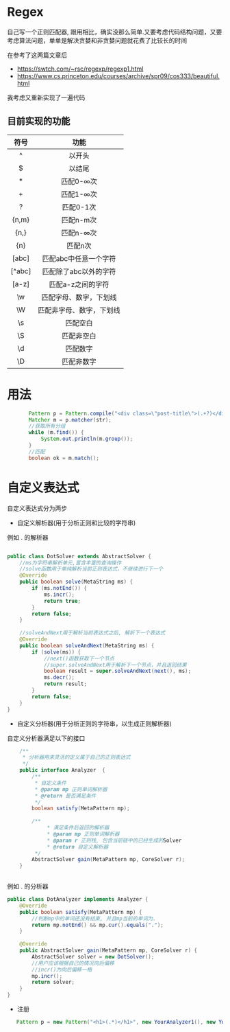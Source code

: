 # Regex
自己写一个正则匹配器, 跟用相比，确实没那么简单.又要考虑代码结构问题，又要考虑算法问题，单单是解决贪婪和非贪婪问题就花费了比较长的时间

在参考了这两篇文章后

* https://swtch.com/~rsc/regexp/regexp1.html
* https://www.cs.princeton.edu/courses/archive/spr09/cos333/beautiful.html

我考虑又重新实现了一遍代码

## 目前实现的功能
|符号|功能|
|:---:|:---:|
|^|以开头|
|$|以结尾|
|*|匹配0-∞次|
|+|匹配1-∞次|
|?|匹配0-1次|
|{n,m}|匹配n-m次|
|{n,}|匹配n-∞次|
|{n}|匹配n次|
|[abc]|匹配abc中任意一个字符|
|[^abc]|匹配除了abc以外的字符|
|[a-z]|匹配a-z之间的字符|
|\w|匹配字母、数字，下划线|
|\W|匹配非字母、数字，下划线|
|\s|匹配空白|
|\S|匹配非空白|
|\d|匹配数字|
|\D|匹配非数字|


# 用法

```java
       Pattern p = Pattern.compile("<div class=\"post-title\">(.+?)</div>");
       Matcher m = p.matcher(str);
       //获取所有分组 
       while (m.find()) {
           System.out.println(m.group());
       }
       //匹配
       boolean ok = m.match();
```

# 自定义表达式

自定义表达式分为两步

* 自定义解析器(用于分析正则和比较的字符串)

例如 . 的解析器

```java

public class DotSolver extends AbstractSolver {
    //ms为字符串解析单元,富含丰富的查询操作
    //solve函数用于单纯解析当前正则表达式，不继续进行下一个
    @Override
    public boolean solve(MetaString ms) {
        if (ms.notEnd()) {
            ms.incr();
            return true;
        }
        return false;
    }
    
    //solveAndNext用于解析当前表达式之后, 解析下一个表达式
    @Override
    public boolean solveAndNext(MetaString ms) {
        if (solve(ms)) {
            //next()函数获取下一个节点
            //super.solveAndNext用于解析下一个节点，并且返回结果
            boolean result = super.solveAndNext(next(), ms);
            ms.decr();
            return result;
        }
        return false;
    }
}

```
* 自定义分析器(用于分析正则的字符串，以生成正则解析器)

自定义分析器满足以下的接口

```java
    /**
     * 分析器用来灵活的定义属于自己的正则表达式
     */
    public interface Analyzer  {
        /**
         * 自定义条件
         * @param mp 正则单词解析器
         * @return 是否满足条件
         */
        boolean satisfy(MetaPattern mp);
    
        /**
             * 满足条件后返回的解析器
             * @param mp 正则单词解析器
             * @param r 正则栈, 包含当前链中的已经生成的Solver        
             * @return 自定义解析器
         */
        AbstractSolver gain(MetaPattern mp, CoreSolver r);
    }
    
```

例如 . 的分析器

```java
public class DotAnalyzer implements Analyzer {
    @Override
    public boolean satisfy(MetaPattern mp) {
        //判断mp中的单词还没有结束, 并且mp当前的单词为.
        return mp.notEnd() && mp.cur().equals(".");
    }
    
    @Override
    public AbstractSolver gain(MetaPattern mp, CoreSolver r) {
        AbstractSolver solver = new DotSolver();
        //用户应该根据自己的情况向后偏移
        //incr()为向后偏移一格
        mp.incr();
        return solver;
    }
}
```

* 注册

```java
   Pattern p = new Pattern("<h1>(.*)</h1>", new YourAnalyzer1(), new YourAnalyzer2(), new YourAnalyzer3())
```